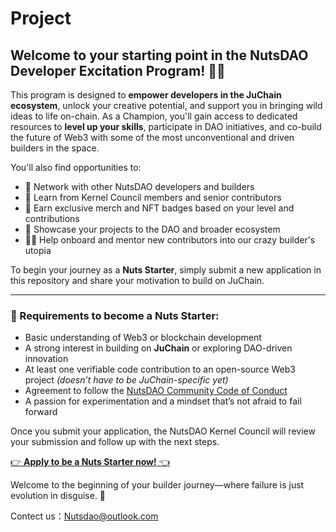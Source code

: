# Project
## Welcome to your starting point in the NutsDAO Developer Excitation Program! 🌰🙌

This program is designed to **empower developers in the JuChain ecosystem**, unlock your creative potential, and support you in bringing wild ideas to life on-chain. As a Champion, you'll gain access to dedicated resources to **level up your skills**, participate in DAO initiatives, and co-build the future of Web3 with some of the most unconventional and driven builders in the space.

You'll also find opportunities to:

- 🎯 Network with other NutsDAO developers and builders  
- 🧠 Learn from Kernel Council members and senior contributors  
- 🎁 Earn exclusive merch and NFT badges based on your level and contributions  
- 🚀 Showcase your projects to the DAO and broader ecosystem  
- 🧑‍🏫 Help onboard and mentor new contributors into our crazy builder's utopia  

To begin your journey as a **Nuts Starter**, simply submit a new application in this repository and share your motivation to build on JuChain.

---

### 🧩 Requirements to become a Nuts Starter:

- Basic understanding of Web3 or blockchain development  
- A strong interest in building on **JuChain** or exploring DAO-driven innovation  
- At least one verifiable code contribution to an open-source Web3 project *(doesn’t have to be JuChain-specific yet)*  
- Agreement to follow the [NutsDAO Community Code of Conduct](#)  
- A passion for experimentation and a mindset that’s not afraid to fail forward  

Once you submit your application, the NutsDAO Kernel Council will review your submission and follow up with the next steps.

[👉 **Apply to be a Nuts Starter now!** 👈](https://github.com/Nuts-DAO/Project/issues)

Welcome to the beginning of your builder journey—where failure is just evolution in disguise. 🎉

Contect us：Nutsdao@outlook.com
